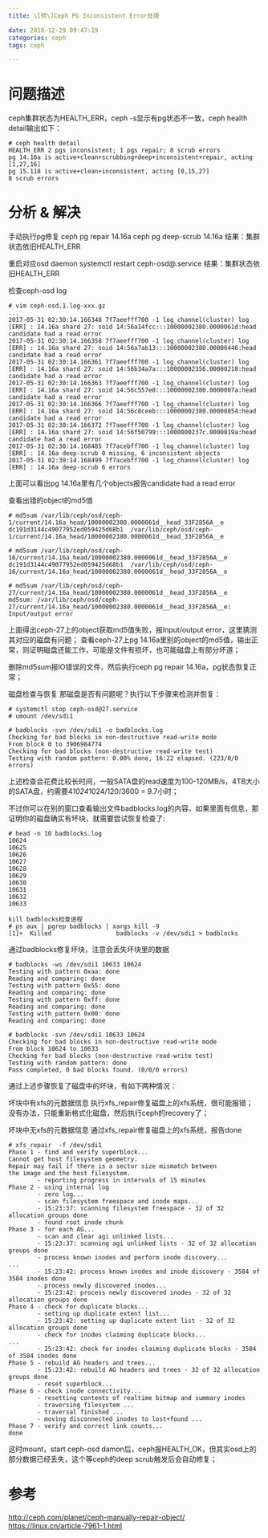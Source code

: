 ```yaml
---
title: \[转\]Ceph PG Inconsistent Error处理

date: 2018-12-29 09:47:19
categories: ceph
tags: ceph

---
```


# 问题描述
ceph集群状态为HEALTH_ERR，ceph -s显示有pg状态不一致，ceph health detail输出如下：
```
# ceph health detail
HEALTH_ERR 2 pgs inconsistent; 1 pgs repair; 8 scrub errors
pg 14.16a is active+clean+scrubbing+deep+inconsistent+repair, acting [1,27,16]
pg 15.118 is active+clean+inconsistent, acting [0,15,27]
8 scrub errors
```
# 分析 & 解决
手动执行pg修复
ceph pg repair 14.16a
ceph pg deep-scrub 14.16a
结果：集群状态依旧HEALTH_ERR

重启对应osd daemon
systemctl restart ceph-osd@<osdid>.service
结果：集群状态依旧HEALTH_ERR

检查ceph-osd log
```
# vim ceph-osd.1.log-xxx.gz
...
2017-05-31 02:30:14.166348 7f7aeefff700 -1 log_channel(cluster) log [ERR] : 14.16a shard 27: soid 14:56a14fcc:::10000002380.0000061d:head candidate had a read error
2017-05-31 02:30:14.166358 7f7aeefff700 -1 log_channel(cluster) log [ERR] : 14.16a shard 27: soid 14:56a7ab13:::10000002380.00000446:head candidate had a read error
2017-05-31 02:30:14.166361 7f7aeefff700 -1 log_channel(cluster) log [ERR] : 14.16a shard 27: soid 14:56b34a7a:::10000002356.00000218:head candidate had a read error
2017-05-31 02:30:14.166363 7f7aeefff700 -1 log_channel(cluster) log [ERR] : 14.16a shard 27: soid 14:56c557e8:::10000002380.0000007a:head candidate had a read error
2017-05-31 02:30:14.166366 7f7aeefff700 -1 log_channel(cluster) log [ERR] : 14.16a shard 27: soid 14:56c8ceeb:::10000002380.00000854:head candidate had a read error
2017-05-31 02:30:14.166372 7f7aeefff700 -1 log_channel(cluster) log [ERR] : 14.16a shard 27: soid 14:56f50799:::1000000237c.0000019a:head candidate had a read error
2017-05-31 02:30:14.168485 7f7acebff700 -1 log_channel(cluster) log [ERR] : 14.16a deep-scrub 0 missing, 6 inconsistent objects
2017-05-31 02:30:14.168499 7f7acebff700 -1 log_channel(cluster) log [ERR] : 14.16a deep-scrub 6 errors
```
上面可以看出pg 14.16a里有几个objects报告candidate had a read error

查看出错的object的md5值
```
# md5sum /var/lib/ceph/osd/ceph-1/current/14.16a_head/10000002380.0000061d__head_33F2856A__e
dc191d3144c49077952ed059425d68b1  /var/lib/ceph/osd/ceph-1/current/14.16a_head/10000002380.0000061d__head_33F2856A__e

# md5sum /var/lib/ceph/osd/ceph-16/current/14.16a_head/10000002380.0000061d__head_33F2856A__e
dc191d3144c49077952ed059425d68b1  /var/lib/ceph/osd/ceph-16/current/14.16a_head/10000002380.0000061d__head_33F2856A__e

# md5sum /var/lib/ceph/osd/ceph-27/current/14.16a_head/10000002380.0000061d__head_33F2856A__e
md5sum: /var/lib/ceph/osd/ceph-27/current/14.16a_head/10000002380.0000061d__head_33F2856A__e: Input/output error
```
上面得出ceph-27上的object获取md5值失败，报Input/output error，这里猜测其对应的磁盘有问题；
查看ceph-27上pg 14.16a里别的object的md5值，输出正常，则证明磁盘还能工作，可能是文件有损坏，也可能磁盘上有部分坏道；

删除md5sum报IO错误的文件，然后执行ceph pg repair 14.16a，pg状态恢复正常；

磁盘检查与恢复
那磁盘是否有问题呢？执行以下步骤来检测并恢复：
```
# systemctl stop ceph-osd@27.service
# umount /dev/sdi1

# badblocks -svn /dev/sdi1 -o badblocks.log
Checking for bad blocks in non-destructive read-write mode
From block 0 to 3906984774
Checking for bad blocks (non-destructive read-write test)
Testing with random pattern: 0.00% done, 16:22 elapsed. (223/0/0 errors)
```
上述检查会花费比较长时间，一般SATA盘的read速度为100-120MB/s，4TB大小的SATA盘，约需要4*1024*1024/120/3600 = 9.7小时；

不过你可以在别的窗口查看输出文件badblocks.log的内容，如果里面有信息，那证明你的磁盘确实有坏块，就需要尝试恢复检查了:
```
# head -n 10 badblocks.log
10624
10625
10626
10627
10628
10629
10630
10631
10632
10633

kill badblocks检查进程
# ps aux | pgrep badblocks | xargs kill -9
[1]+  Killed                  badblocks -v /dev/sdi1 > badblocks
```

通过badblocks修复坏块，注意会丢失坏块里的数据
```
# badblocks -ws /dev/sdi1 10633 10624
Testing with pattern 0xaa: done
Reading and comparing: done
Testing with pattern 0x55: done
Reading and comparing: done
Testing with pattern 0xff: done
Reading and comparing: done
Testing with pattern 0x00: done
Reading and comparing: done

# badblocks -svn /dev/sdi1 10633 10624
Checking for bad blocks in non-destructive read-write mode
From block 10624 to 10633
Checking for bad blocks (non-destructive read-write test)
Testing with random pattern: done
Pass completed, 0 bad blocks found. (0/0/0 errors)
```
通过上述步骤恢复了磁盘中的坏块，有如下两种情况：

坏块中有xfs的元数据信息
执行xfs_repair修复磁盘上的xfs系统，很可能报错；
没有办法，只能重新格式化磁盘，然后执行ceph的recovery了；

坏块中无xfs的元数据信息
通过xfs_repair修复磁盘上的xfs系统，报告done
```
# xfs_repair  -f /dev/sdi1
Phase 1 - find and verify superblock...
Cannot get host filesystem geometry.
Repair may fail if there is a sector size mismatch between
the image and the host filesystem.
        - reporting progress in intervals of 15 minutes
Phase 2 - using internal log
        - zero log...
        - scan filesystem freespace and inode maps...
        - 15:23:37: scanning filesystem freespace - 32 of 32 allocation groups done
        - found root inode chunk
Phase 3 - for each AG...
        - scan and clear agi unlinked lists...
        - 15:23:37: scanning agi unlinked lists - 32 of 32 allocation groups done
        - process known inodes and perform inode discovery...
...
        - 15:23:42: process known inodes and inode discovery - 3584 of 3584 inodes done
        - process newly discovered inodes...
        - 15:23:42: process newly discovered inodes - 32 of 32 allocation groups done
Phase 4 - check for duplicate blocks...
        - setting up duplicate extent list...
        - 15:23:42: setting up duplicate extent list - 32 of 32 allocation groups done
        - check for inodes claiming duplicate blocks...
...
        - 15:23:42: check for inodes claiming duplicate blocks - 3584 of 3584 inodes done
Phase 5 - rebuild AG headers and trees...
        - 15:23:42: rebuild AG headers and trees - 32 of 32 allocation groups done
        - reset superblock...
Phase 6 - check inode connectivity...
        - resetting contents of realtime bitmap and summary inodes
        - traversing filesystem ...
        - traversal finished ...
        - moving disconnected inodes to lost+found ...
Phase 7 - verify and correct link counts...
done
```
这时mount，start ceph-osd damon后，ceph报HEALTH_OK，但其实osd上的部分数据已经丢失，这个等ceph的deep scrub触发后会自动修复；

# 参考
http://ceph.com/planet/ceph-manually-repair-object/
https://linux.cn/article-7961-1.html

